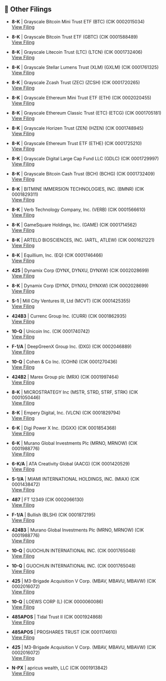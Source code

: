 ## 📁 Other Filings

- **8-K** | Grayscale Bitcoin Mini Trust ETF  (BTC)  (CIK 0002015034)  
  [View Filing](https://www.sec.gov/Archives/edgar/data/2015034/000095017025101661/0000950170-25-101661-index.htm)

- **8-K** | Grayscale Bitcoin Trust ETF  (GBTC)  (CIK 0001588489)  
  [View Filing](https://www.sec.gov/Archives/edgar/data/1588489/000095017025101663/0000950170-25-101663-index.htm)

- **8-K** | Grayscale Litecoin Trust (LTC)  (LTCN)  (CIK 0001732406)  
  [View Filing](https://www.sec.gov/Archives/edgar/data/1732406/000095017025101658/0000950170-25-101658-index.htm)

- **8-K** | Grayscale Stellar Lumens Trust (XLM)  (GXLM)  (CIK 0001761325)  
  [View Filing](https://www.sec.gov/Archives/edgar/data/1761325/000095017025101657/0000950170-25-101657-index.htm)

- **8-K** | Grayscale Zcash Trust (ZEC)  (ZCSH)  (CIK 0001720265)  
  [View Filing](https://www.sec.gov/Archives/edgar/data/1720265/000095017025101655/0000950170-25-101655-index.htm)

- **8-K** | Grayscale Ethereum Mini Trust ETF  (ETH)  (CIK 0002020455)  
  [View Filing](https://www.sec.gov/Archives/edgar/data/2020455/000095017025101664/0000950170-25-101664-index.htm)

- **8-K** | Grayscale Ethereum Classic Trust (ETC)  (ETCG)  (CIK 0001705181)  
  [View Filing](https://www.sec.gov/Archives/edgar/data/1705181/000095017025101667/0000950170-25-101667-index.htm)

- **8-K** | Grayscale Horizen Trust (ZEN)  (HZEN)  (CIK 0001748945)  
  [View Filing](https://www.sec.gov/Archives/edgar/data/1748945/000095017025101660/0000950170-25-101660-index.htm)

- **8-K** | Grayscale Ethereum Trust ETF  (ETHE)  (CIK 0001725210)  
  [View Filing](https://www.sec.gov/Archives/edgar/data/1725210/000095017025101662/0000950170-25-101662-index.htm)

- **8-K** | Grayscale Digital Large Cap Fund LLC  (GDLC)  (CIK 0001729997)  
  [View Filing](https://www.sec.gov/Archives/edgar/data/1729997/000095017025101666/0000950170-25-101666-index.htm)

- **8-K** | Grayscale Bitcoin Cash Trust (BCH)  (BCHG)  (CIK 0001732409)  
  [View Filing](https://www.sec.gov/Archives/edgar/data/1732409/000095017025101656/0000950170-25-101656-index.htm)

- **8-K** | BITMINE IMMERSION TECHNOLOGIES, INC.  (BMNR)  (CIK 0001829311)  
  [View Filing](https://www.sec.gov/Archives/edgar/data/1829311/000149315225011555/0001493152-25-011555-index.htm)

- **8-K** | Verb Technology Company, Inc.  (VERB)  (CIK 0001566610)  
  [View Filing](https://www.sec.gov/Archives/edgar/data/1566610/000149315225011558/0001493152-25-011558-index.htm)

- **8-K** | GameSquare Holdings, Inc.  (GAME)  (CIK 0001714562)  
  [View Filing](https://www.sec.gov/Archives/edgar/data/1714562/000164117225021995/0001641172-25-021995-index.htm)

- **8-K** | ARTELO BIOSCIENCES, INC.  (ARTL, ATLEW)  (CIK 0001621221)  
  [View Filing](https://www.sec.gov/Archives/edgar/data/1621221/000164033425001334/0001640334-25-001334-index.htm)

- **8-K** | Equillium, Inc.  (EQ)  (CIK 0001746466)  
  [View Filing](https://www.sec.gov/Archives/edgar/data/1746466/000119312525172207/0001193125-25-172207-index.htm)

- **425** | Dynamix Corp  (DYNX, DYNXU, DYNXW)  (CIK 0002028699)  
  [View Filing](https://www.sec.gov/Archives/edgar/data/2028699/000121390025070906/0001213900-25-070906-index.htm)

- **8-K** | Dynamix Corp  (DYNX, DYNXU, DYNXW)  (CIK 0002028699)  
  [View Filing](https://www.sec.gov/Archives/edgar/data/2028699/000121390025070903/0001213900-25-070903-index.htm)

- **S-1** | Mill City Ventures III, Ltd  (MCVT)  (CIK 0001425355)  
  [View Filing](https://www.sec.gov/Archives/edgar/data/1425355/000165495425008886/0001654954-25-008886-index.htm)

- **424B3** | Currenc Group Inc.  (CURR)  (CIK 0001862935)  
  [View Filing](https://www.sec.gov/Archives/edgar/data/1862935/000164117225022006/0001641172-25-022006-index.htm)

- **10-Q** | Unicoin Inc.  (CIK 0001740742)  
  [View Filing](https://www.sec.gov/Archives/edgar/data/1740742/000182912625005713/0001829126-25-005713-index.htm)

- **F-1/A** | DeepGreenX Group Inc.  (DXG)  (CIK 0002046889)  
  [View Filing](https://www.sec.gov/Archives/edgar/data/2046889/000121390025070894/0001213900-25-070894-index.htm)

- **10-Q** | Cohen & Co Inc.  (COHN)  (CIK 0001270436)  
  [View Filing](https://www.sec.gov/Archives/edgar/data/1270436/000143774925024506/0001437749-25-024506-index.htm)

- **424B2** | Marex Group plc  (MRX)  (CIK 0001997464)  
  [View Filing](https://www.sec.gov/Archives/edgar/data/1997464/000119312525172158/0001193125-25-172158-index.htm)

- **8-K** | MICROSTRATEGY Inc  (MSTR, STRD, STRF, STRK)  (CIK 0001050446)  
  [View Filing](https://www.sec.gov/Archives/edgar/data/1050446/000095017025101634/0000950170-25-101634-index.htm)

- **8-K** | Empery Digital, Inc.  (VLCN)  (CIK 0001829794)  
  [View Filing](https://www.sec.gov/Archives/edgar/data/1829794/000168316825005590/0001683168-25-005590-index.htm)

- **6-K** | Digi Power X Inc.  (DGXX)  (CIK 0001854368)  
  [View Filing](https://www.sec.gov/Archives/edgar/data/1854368/000121390025070880/0001213900-25-070880-index.htm)

- **6-K** | Murano Global Investments Plc  (MRNO, MRNOW)  (CIK 0001988776)  
  [View Filing](https://www.sec.gov/Archives/edgar/data/1988776/000114036125028501/0001140361-25-028501-index.htm)

- **6-K/A** | ATA Creativity Global  (AACG)  (CIK 0001420529)  
  [View Filing](https://www.sec.gov/Archives/edgar/data/1420529/000110465925073268/0001104659-25-073268-index.htm)

- **S-1/A** | MIAMI INTERNATIONAL HOLDINGS, INC.  (MIAX)  (CIK 0001438472)  
  [View Filing](https://www.sec.gov/Archives/edgar/data/1438472/000162828025037294/0001628280-25-037294-index.htm)

- **487** | FT 12349  (CIK 0002066130)  
  [View Filing](https://www.sec.gov/Archives/edgar/data/2066130/000144554625005228/0001445546-25-005228-index.htm)

- **F-1/A** | Bullish  (BLSH)  (CIK 0001872195)  
  [View Filing](https://www.sec.gov/Archives/edgar/data/1872195/000110465925073371/0001104659-25-073371-index.htm)

- **424B3** | Murano Global Investments Plc  (MRNO, MRNOW)  (CIK 0001988776)  
  [View Filing](https://www.sec.gov/Archives/edgar/data/1988776/000114036125028503/0001140361-25-028503-index.htm)

- **10-Q** | GUOCHUN INTERNATIONAL INC.  (CIK 0001765048)  
  [View Filing](https://www.sec.gov/Archives/edgar/data/1765048/000176504825000022/0001765048-25-000022-index.htm)

- **10-Q** | GUOCHUN INTERNATIONAL INC.  (CIK 0001765048)  
  [View Filing](https://www.sec.gov/Archives/edgar/data/1765048/000176504825000024/0001765048-25-000024-index.htm)

- **425** | M3-Brigade Acquisition V Corp.  (MBAV, MBAVU, MBAVW)  (CIK 0002016072)  
  [View Filing](https://www.sec.gov/Archives/edgar/data/2016072/000121390025070869/0001213900-25-070869-index.htm)

- **10-Q** | LOEWS CORP  (L)  (CIK 0000060086)  
  [View Filing](https://www.sec.gov/Archives/edgar/data/60086/000006008625000166/0000060086-25-000166-index.htm)

- **485APOS** | Tidal Trust II  (CIK 0001924868)  
  [View Filing](https://www.sec.gov/Archives/edgar/data/1924868/000199937125010519/0001999371-25-010519-index.htm)

- **485APOS** | PROSHARES TRUST  (CIK 0001174610)  
  [View Filing](https://www.sec.gov/Archives/edgar/data/1174610/000168386325006453/0001683863-25-006453-index.htm)

- **425** | M3-Brigade Acquisition V Corp.  (MBAV, MBAVU, MBAVW)  (CIK 0002016072)  
  [View Filing](https://www.sec.gov/Archives/edgar/data/2016072/000121390025070825/0001213900-25-070825-index.htm)

- **N-PX** | apricus wealth, LLC  (CIK 0001913842)  
  [View Filing](https://www.sec.gov/Archives/edgar/data/1913842/000191384225000007/0001913842-25-000007-index.htm)

